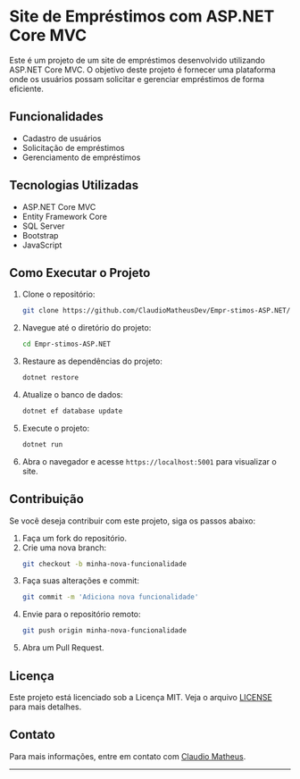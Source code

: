# Site de Empréstimos com ASP.NET Core MVC

Este é um projeto de um site de empréstimos desenvolvido utilizando ASP.NET Core MVC. O objetivo deste projeto é fornecer uma plataforma onde os usuários possam solicitar e gerenciar empréstimos de forma eficiente.

## Funcionalidades

- Cadastro de usuários
- Solicitação de empréstimos
- Gerenciamento de empréstimos

## Tecnologias Utilizadas

- ASP.NET Core MVC
- Entity Framework Core
- SQL Server
- Bootstrap
- JavaScript

## Como Executar o Projeto

1. Clone o repositório:
   ```bash
   git clone https://github.com/ClaudioMatheusDev/Empr-stimos-ASP.NET/
   ```

2. Navegue até o diretório do projeto:
   ```bash
   cd Empr-stimos-ASP.NET
   ```

3. Restaure as dependências do projeto:
   ```bash
   dotnet restore
   ```

4. Atualize o banco de dados:
   ```bash
   dotnet ef database update
   ```

5. Execute o projeto:
   ```bash
   dotnet run
   ```

6. Abra o navegador e acesse `https://localhost:5001` para visualizar o site.

## Contribuição

Se você deseja contribuir com este projeto, siga os passos abaixo:

1. Faça um fork do repositório.
2. Crie uma nova branch:
   ```bash
   git checkout -b minha-nova-funcionalidade
   ```
3. Faça suas alterações e commit:
   ```bash
   git commit -m 'Adiciona nova funcionalidade'
   ```
4. Envie para o repositório remoto:
   ```bash
   git push origin minha-nova-funcionalidade
   ```
5. Abra um Pull Request.

## Licença

Este projeto está licenciado sob a Licença MIT. Veja o arquivo [LICENSE](LICENSE) para mais detalhes.

## Contato

Para mais informações, entre em contato com [Claudio Matheus](https://github.com/ClaudioMatheusDev).

---
